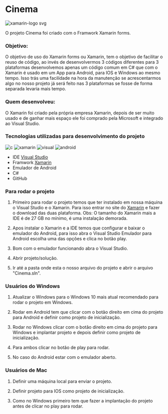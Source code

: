 # Cinema

![xamarin-logo svg](https://user-images.githubusercontent.com/22719369/27261361-e08dfd62-5417-11e7-84d4-25c9e06a0011.png)


O projeto Cinema foi criado com o Framwork Xamarin forms.



### Objetivo:

O objetivo de uso do Xamarin forms ou Xamarin, tem o objetivo de facilitar o reuso de código, ao invés de desenvolvermos 3 códigos diferentes para 3 plataformas desenvolvemos apenas um código comum em C# que com o Xamarin é usado em um App para Android, para IOS e Windows ao mesmo tempo. Isso trás uma facilidade na hora da manutenção se acrescentarmos algo no nosso projeto já será feito nas 3 plataformas se fosse de forma separada levaria mais tempo.

### Quem desenvolveu:

O Xamarin foi criado pela própria empresa Xamarin, depois de ser muito usado e de ganhar mais espaço ele foi comprado pela Microsoft e integrado ao Visual Studio.

### Tecnologias utilizadas para desenvolvimento do projeto
![c](https://user-images.githubusercontent.com/22719369/27261437-691c8c56-5419-11e7-84ce-6813010162ce.jpeg) ![xamarin](https://user-images.githubusercontent.com/22719369/27261440-70ec158c-5419-11e7-99b7-daa94b46be25.jpeg)  ![visual](https://user-images.githubusercontent.com/22719369/27261441-754b8c7a-5419-11e7-82c0-0f571c20b160.jpeg) ![android](https://user-images.githubusercontent.com/22719369/27261450-a7f00cbe-5419-11e7-84d8-2620b6d3ea9e.jpeg)



 * IDE [Visual Studio](https://www.visualstudio.com/)
 * Framwork [Xamarin](https://www.xamarin.com/) 
 * Emulador de Android
 * C#
 * GitHub
 
 ### Para rodar o projeto
 
 1. Primeiro para rodar o projeto temos que ter instalado em nossa máquina o Visual Studio e o Xamarin. Para isso entrar no site do [Xamarin](https://www.xamarin.com/) e fazer o download das duas plataforma.
 Obs: O tamanho do Xamarin mais a IDE é de 27 GB no mínimo, é uma instalação demorada.
 
 1. Apos instalar o Xamarin e a IDE temos que configurar e baixar o emulador do Android, para isso abra o Visual Studio Emulador para Android escolha uma das opções e clica no botão play.
 
 1. Bom com o emulador funcionando abra o Visual Studio.
 
 1. Abrir projeto/solução.
 
 1. Ir até a pasta onde esta o nosso arquivo do projeto e abrir o arquivo "Cinema.sln".
 
 ### Usuários do Windows
 
 1. Atualizar o Windows para o Windows 10 mais atual recomendado para rodar o projeto em Windows.
 
 1. Rodar em Android tem que clicar com o botão direito em cima do projeto para Android e definir como projeto de inicialização.
 
 1. Rodar no Windows clicar com o botão direito em cima do projeto para Windows e implantar projeto e depois definir como projeto de inicialização.
 
 1. Para ambos clicar no botão de play para rodar.
 
 1. No caso do Android estar com o emulador aberto.
 
 ### Usuários de Mac
 
 1. Definir uma máquina local para enviar o projeto.
 
 1. Definir projeto para IOS como projeto de inicialização.
  
 1. Como no Windows primeiro tem que fazer a implantação do projeto antes de clicar no play para rodar.
 
 
 
 
 
